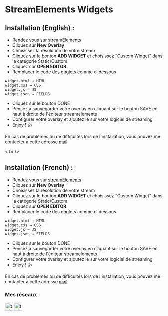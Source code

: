 # StreamElements Widgets

## Installation (English) :

- Rendez vous sur [streamElements] <br />
- Cliquez sur **New Overlay** <br />
- Choisissez la résolution de votre stream <br />
- Cliquez sur le bonton **ADD WIDGET** et choisissez "Custom Widget" dans la catégorie Static/Custom <br />
- Cliquez sur **OPEN EDITOR**<br />
- Remplacer le code des onglets comme ci dessous <br />
```
widget.html → HTML
widget.css → CSS
widget.js → JS
widget.json → FIELDS
```
- Cliquez sur le bouton DONE
- Pensez à sauvegarder votre overlay en cliquant sur le bouton SAVE en haut à droite de l'éditeur streamelements
- Configurer votre overlay et ajoutez le sur votre logiciel de streaming
- Enjoy ! 👍

En cas de problèmes ou de difficultés lors de l'installation, vous pouvez me contacter à cette adresse <a href="mailto:contact@louisdiox.fr">mail</a>


< br />
## Installation (French) :

- Rendez vous sur [streamElements] <br />
- Cliquez sur **New Overlay** <br />
- Choisissez la résolution de votre stream <br />
- Cliquez sur le bonton **ADD WIDGET** et choisissez "Custom Widget" dans la catégorie Static/Custom <br />
- Cliquez sur **OPEN EDITOR**<br />
- Remplacer le code des onglets comme ci dessous <br />
```
widget.html → HTML
widget.css → CSS
widget.js → JS
widget.json → FIELDS
```
- Cliquez sur le bouton DONE
- Pensez à sauvegarder votre overlay en cliquant sur le bouton SAVE en haut à droite de l'éditeur streamelements
- Configurer votre overlay et ajoutez le sur votre logiciel de streaming
- Enjoy ! 👍

En cas de problèmes ou de difficultés lors de l'installation, vous pouvez me contacter à cette adresse <a href="mailto:contact@louisdiox.fr">mail</a>


### Mes réseaux
[<img align="left" alt="twitter" width="26px" src="https://img.icons8.com/color/48/000000/twitter--v1.png"/>][twitter]
[<img align="left" alt="twitch" width="26px" src="https://img.icons8.com/fluent/48/000000/twitch.png" />][twitch]


[twitter]: https://twitter.com/Diox90
[twitch]: https://www.twitch.tv/louis_diox
[streamElements]: https://streamelements.com/dashboard/overlays
